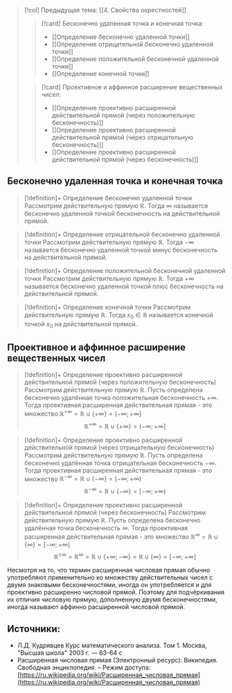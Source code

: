 > [!col] Предыдущая тема: [[4. Свойства окрестностей]]
>> [!card] Бесконечно удаленная точка и конечная точка:
>>* [[Определение бесконечно удаленной точки]]
>>* [[Определение отрицательной бесконечно удаленной точки]]
>>* [[Определение положительной бесконечной удаленной точки]]
>>* [[Определение конечной точки]]
>
>> [!card] Проективное и аффинное расширение вещественных чисел:
>>* [[Определение проективно расширенной действительной прямой (через положительную бесконечность)]]
>>* [[Определение проективно расширенной действительной прямой (через отрицательную бесконечность)]]
>>* [[Определение проективно расширенной действительной прямой (через бесконечность)]]
>
## Бесконечно удаленная точка и конечная точка
> [!definition]+ Определение бесконечно удаленной точки
> Рассмотрим действительную прямую $\mathbb{R}$. Тогда $\infty$ называется бесконечно удаленной точкой бесконечность на действительной прямой.  

> [!definition]+ Определение отрицательной бесконечно удаленной точки
> Рассмотрим действительную прямую $\mathbb{R}$. Тогда $-\infty$ называется бесконечно удаленной точкой минус бесконечность на действительной прямой.  

> [!definition]+ Определение положительной бесконечной удаленной точки
> Рассмотрим действительную прямую $\mathbb{R}$. Тогда $+\infty$ называется бесконечно удаленной точкой плюс бесконечность на действительной прямой.  

> [!definition]+ Определение конечной точки
> Рассмотрим действительную прямую $\mathbb{R}$. Тогда $x_0 \in \mathbb{R}$ называется конечной точкой $x_0$ на действительной прямой.   

## Проективное и аффинное расширение вещественных чисел
> [!definition]+ Определение проективно расширенной действительной прямой (через положительную бесконечность)
> Рассмотрим действительную прямую $\mathbb{R}$. Пусть определена бесконечно удалённая точка положительная бесконечность $+\infty$. Тогда проективная расширенная действительная прямая - это множество $\mathbb{R^{+\infty}} = \mathbb{R} \cup \{ +\infty\}=(-\infty; +\infty]$
> $$\mathbb{R^{+\infty}} = \mathbb{R} \cup \{ +\infty\}=(-\infty; +\infty]$$

> [!definition]+ Определение проективно расширенной действительной прямой (через отрицательную бесконечность)
> Рассмотрим действительную прямую $\mathbb{R}$. Пусть определена бесконечно удалённая точка отрицательная бесконечность $-\infty$. Тогда проективная расширенная действительная прямая - это множество $\mathbb{R^{-\infty}} = \mathbb{R} \cup \{-\infty\}=[-\infty; +\infty)$
> $$\mathbb{R^{-\infty}} = \mathbb{R} \cup \{-\infty\}=[-\infty; +\infty)$$

> [!definition]+ Определение проективно расширенной действительной прямой (через бесконечность)
> Рассмотрим действительную прямую $\mathbb{R}$. Пусть определена бесконечно удалённая точка бесконечность $\infty$. Тогда проективная расширенная действительная прямая - это множество $\mathbb{R^{\infty}} = \mathbb{R} \cup \{\infty\}=[-\infty; +\infty]$
> $$\mathbb{R^{\pm\infty}} = \mathbb{R^{\infty}} = \mathbb{R} \cup \{ +\infty; -\infty\} = \mathbb{R} \cup \{\infty\}=[-\infty; +\infty]$$

Несмотря на то, что термин расширенная числовая прямая обычно употребляют применительно ко множеству действительных чисел с двумя знаковыми бесконечностями, иногда он употребляется и для проективно расширенно числовой прямой. Поэтому для подчёркивания их отличия числовую прямую, дополненную двумя бесконечностями, иногда называют аффинно расширенной числовой прямой.

## Источники:
* Л.Д. Кудрявцев Курс математического анализа. Том 1. Москва, "Высшая школа" 2003 г. — 63-64 с
* Расширенная числовая прямая (Электронный ресурс): Википедия. Свободная энциклопедия. – Режим доступа: [https://ru.wikipedia.org/wiki/Расширенная_числовая_прямая](https://ru.wikipedia.org/wiki/Расширенная_числовая_прямая)
